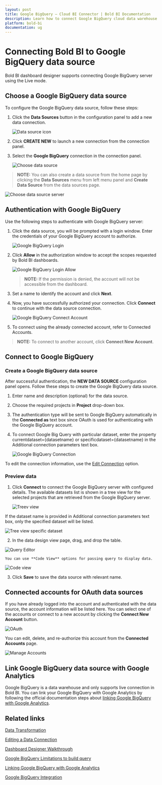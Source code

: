 ```yaml
---
layout: post
title: Google BigQuery – Cloud BI Connector | Bold BI Documentation
description: Learn how to connect Google BigQuery cloud data warehouse and read its data into the dashboard in Bold BI Cloud.
platform: bold-bi
documentation: ug
---
```


# Connecting Bold BI to Google BigQuery data source
Bold BI dashboard designer supports connecting Google BigQuery server using the Live mode.

## Choose a Google BigQuery data source
To configure the Google BigQuery data source, follow these steps: 
1. Click the **Data Sources** button in the configuration panel to add a new data connection.

   ![Data source icon](/static/assets/cloud/working-with-datasource/data-connectors/images/common/DataSourcesIcon.png)

2. Click **CREATE NEW** to launch a new connection from the connection panel.
3. Select the **Google BigQuery** connection in the connection panel.

   ![Choose data source](/static/assets/cloud/working-with-datasource/data-connectors/images/GoogleBigQuery/ChooseDS.png)

> **NOTE:**  You can also create a data source from the home page by clicking the **Data Sources** menu from left menu panel and **Create Data Source** from the data sources page.
 
   ![Choose data source server](/static/assets/cloud/working-with-datasource/data-connectors/images/GoogleBigQuery/ChooseDS_server.png)

## Authentication with Google BigQuery
Use the following steps to authenticate with Google BigQuery server:
1. Click the data source, you will be prompted with a login window. Enter the credentials of your Google BigQuery account to authorize.

   ![Google BigQuery Login](/static/assets/cloud/working-with-datasource/data-connectors/images/GoogleBigQuery/GoogleBQ_Login.png)

2. Click **Allow** in the authorization window to accept the scopes requested by Bold BI dashboards.

   ![Google BigQuery Login Allow](/static/assets/cloud/working-with-datasource/data-connectors/images/GoogleBigQuery/GoogleBQ_LoginAllow.png)

   > **NOTE:**  If the permission is denied, the account will not be accessible from the dashboard.

3. Set a name to identify the account and click **Next**.
4. Now, you have successfully authorized your connection. Click **Connect** to continue with the data source connection.

   ![Google BigQuery Connect Account](/static/assets/cloud/working-with-datasource/data-connectors/images/GoogleBigQuery/GoogleBQ_ConnectAccount.png)

5. To connect using the already connected account, refer to Connected Accounts.

> **NOTE:**  To connect to another account, click **Connect New Account**.

## Connect to Google BigQuery
### Create a Google BigQuery data source
After successful authentication, the **NEW DATA SOURCE** configuration panel opens. 
Follow these steps to create the Google BigQuery data source. 
1. Enter name and description (optional) for the data source. 
2. Choose the required projects in **Project** drop-down box.
3. The authentication type will be sent to Google BigQuery automatically in the **Connected as** text box since OAuth is used for authenticating with the Google BigQuery account.
4. To connect Google Big Query with particular dataset, enter the property currentdataset={datasetname} or specificdataset={datasetname} in the Additional connection parameters text box.

   ![Google BigQuery Connection](/static/assets/cloud/working-with-datasource/data-connectors/images/GoogleBigQuery/GoogleBQ_Connection.png#max-width=100%)

To edit the connection information, use the [Edit Connection](https://help.syncfusion.com/bold-bi/editing-a-data-connection) option.

### Preview data
1. Click **Connect** to connect the Google BigQuery server with configured details.
The available datasets list is shown in a tree view for the selected projects that are retrieved from the Google BigQuery server.

   ![Treev view](/static/assets/cloud/working-with-datasource/data-connectors/images/GoogleBigQuery/GoogleBQ_Treeview.png#max-width=100%)

If the dataset name is provided in Additional connection parameters text box, only the specified dataset will be listed.

   ![Tree view specific dataset](/static/assets/cloud/working-with-datasource/data-connectors/images/GoogleBigQuery/GoogleBQ_Treeview_specific_dataset.png#max-width=100%)

   2. In the data design view page, drag, and drop the table.

   ![Query Editor](/static/assets/cloud/working-with-datasource/data-connectors/images/GoogleBigQuery/GoogleBQ_QueryEditor.png#max-width=100%)
 
    You can use **Code View** options for passing query to display data.

   ![Code view](/static/assets/cloud/working-with-datasource/data-connectors/images/GoogleBigQuery/GoogleBQ_CodeView.png#max-width=100%) 

3. Click **Save** to save the data source with relevant name.

## Connected accounts for OAuth data sources
If you have already logged into the account and authenticated with the data source, the account information will be listed here. You can select one of the accounts or connect to a new account by clicking the **Connect New Account** button.

   ![OAuth](/static/assets/cloud/working-with-datasource/data-connectors/images/GoogleBigQuery/OAuthDS.png)
 
You can edit, delete, and re-authorize this account from the **Connected Accounts** page.

   ![Manage Accounts](/static/assets/cloud/working-with-datasource/data-connectors/images/GoogleBigQuery/ManageDS.png)

## Link Google BigQuery data source with Google Analytics
Google BigQuery is a data warehouse and only supports live connection in Bold BI. You can link your Google BigQuery with Google Analytics by following the official documentation steps about [linking Google BigQuery with Google Analytics](https://support.google.com/analytics/answer/3416092?hl=en). 

## Related links
[Data Transformation](/cloud-bi/working-with-data-source/transforming-data/joining-table/)

[Editing a Data Connection](/cloud-bi/working-with-data-source/editing-a-data-connection/)   

[Dashboard Designer Walkthrough](/cloud-bi/getting-started/quick-start/)

[Google BigQuery Limitations to build query](https://cloud.google.com/bigquery/quotas)

[Linking Google BigQuery with Google Analytics](https://support.google.com/analytics/answer/3416092?hl=en)

[Google BigQuery Integration](https://www.boldbi.com/integrations/google-big-query?utm_source=syncfusion&utm_medium=documentation&utm_campaign=boldbigoolglebigqueryintegration)
